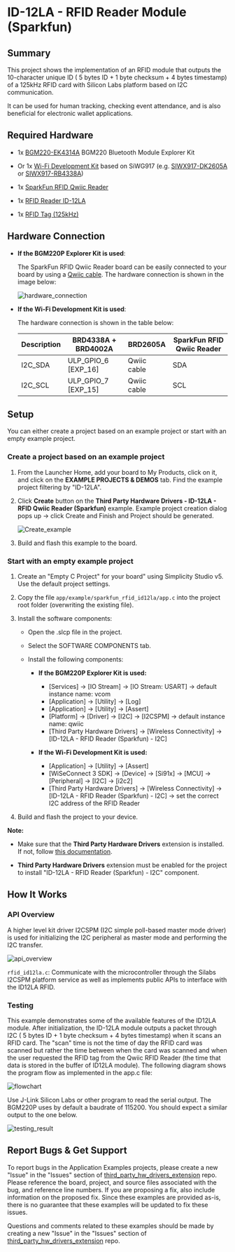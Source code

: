 # ID-12LA - RFID Reader Module (Sparkfun) #

## Summary ##

This project shows the implementation of an RFID module that outputs the 10-character unique ID ( 5 bytes ID + 1 byte checksum + 4 bytes timestamp) of a 125kHz RFID card with Silicon Labs platform based on I2C communication.

It can be used for human tracking, checking event attendance, and is also beneficial for electronic wallet applications.

## Required Hardware ##

- 1x [BGM220-EK4314A](https://www.silabs.com/development-tools/wireless/bluetooth/bgm220-explorer-kit) BGM220 Bluetooth Module Explorer Kit

- Or 1x [Wi-Fi Development Kit](https://www.silabs.com/development-tools/wireless/wi-fi) based on SiWG917 (e.g. [SIWX917-DK2605A](https://www.silabs.com/development-tools/wireless/wi-fi/siwx917-dk2605a-wifi-6-bluetooth-le-soc-dev-kit) or [SIWX917-RB4338A](https://www.silabs.com/development-tools/wireless/wi-fi/siwx917-rb4338a-wifi-6-bluetooth-le-soc-radio-board))

- 1x [SparkFun RFID Qwiic Reader](https://www.sparkfun.com/products/15191)

- 1x [RFID Reader ID-12LA](https://www.sparkfun.com/products/11827)

- 1x [RFID Tag (125kHz)](https://www.sparkfun.com/products/14325)

## Hardware Connection ##

- **If the BGM220P Explorer Kit is used**:

  The SparkFun RFID Qwiic Reader board can be easily connected to your board by using a [Qwiic cable](https://www.sparkfun.com/products/17259). The hardware connection is shown in the image below:

  ![hardware_connection](image/hardware_connection.png)

- **If the Wi-Fi Development Kit is used**:

  The hardware connection is shown in the table below:

  | Description  | BRD4338A + BRD4002A | BRD2605A | SparkFun RFID Qwiic Reader |
  | -------------| ------------------- | ------------ | ------------------ |
  | I2C_SDA      | ULP_GPIO_6 [EXP_16] | Qwiic cable  | SDA                |
  | I2C_SCL      | ULP_GPIO_7 [EXP_15] | Qwiic cable  | SCL                |

## Setup ##

You can either create a project based on an example project or start with an empty example project.

### Create a project based on an example project ###

1. From the Launcher Home, add your board to My Products, click on it, and click on the **EXAMPLE PROJECTS & DEMOS** tab. Find the example project filtering by "ID-12LA".

2. Click **Create** button on the **Third Party Hardware Drivers - ID-12LA - RFID Qwiic Reader (Sparkfun)** example. Example project creation dialog pops up -> click Create and Finish and Project should be generated.

   ![Create_example](image/create_example.png)

3. Build and flash this example to the board.

### Start with an empty example project ###

1. Create an "Empty C Project" for your board" using Simplicity Studio v5. Use the default project settings.

2. Copy the file `app/example/sparkfun_rfid_id12la/app.c` into the project root folder (overwriting the existing file).

3. Install the software components:

   - Open the .slcp file in the project.

   - Select the SOFTWARE COMPONENTS tab.

   - Install the following components:

     - **If the BGM220P Explorer Kit is used:**
       - [Services] → [IO Stream] → [IO Stream: USART] → default instance name: vcom
       - [Application] → [Utility] → [Log]
       - [Application] → [Utility] → [Assert]
       - [Platform] → [Driver] → [I2C] → [I2CSPM] → default instance name: qwiic
       - [Third Party Hardware Drivers] → [Wireless Connectivity] → [ID-12LA - RFID Reader (Sparkfun) - I2C]

     - **If the Wi-Fi Development Kit is used:**
       - [Application] → [Utility] → [Assert]
       - [WiSeConnect 3 SDK] → [Device] → [Si91x] → [MCU] → [Peripheral] → [I2C] → [i2c2]
       - [Third Party Hardware Drivers] → [Wireless Connectivity] → [ID-12LA - RFID Reader (Sparkfun) - I2C] → set the correct I2C address of the RFID Reader

4. Build and flash the project to your device.

**Note:**

- Make sure that the **Third Party Hardware Drivers** extension is installed. If not, follow [this documentation](https://github.com/SiliconLabs/third_party_hw_drivers_extension/blob/master/README.md#how-to-add-to-simplicity-studio-ide).

- **Third Party Hardware Drivers** extension must be enabled for the project to install "ID-12LA - RFID Reader (Sparkfun) - I2C" component.

## How It Works ##

### API Overview ###

A higher level kit driver I2CSPM (I2C simple poll-based master mode driver) is used for initializing the I2C peripheral as master mode and performing the I2C transfer.

![api_overview](image/api_overview.png)

`rfid_id12la.c`: Communicate with the microcontroller through the Silabs I2CSPM platform service as well as implements public APIs to interface with the ID12LA RFID.

### Testing ###

This example demonstrates some of the available features of the ID12LA module. After initialization, the ID-12LA module outputs a packet through I2C ( 5 bytes ID + 1 byte checksum + 4 bytes timestamp) when it scans an RFID card. The "scan" time is not the time of day the RFID card was scanned but rather the time between when the card was scanned and when the user requested the RFID tag from the Qwiic RFID Reader (the time that data is stored in the buffer of ID12LA module). The following diagram shows the program flow as implemented in the app.c file:

![flowchart](image/flowchart.png)

Use J-Link Silicon Labs or other program to read the serial output. The BGM220P uses by default a baudrate of 115200. You should expect a similar output to the one below.

![testing_result](image/testing_result.png)

## Report Bugs & Get Support ##

To report bugs in the Application Examples projects, please create a new "Issue" in the "Issues" section of [third_party_hw_drivers_extension](https://github.com/SiliconLabs/third_party_hw_drivers_extension) repo. Please reference the board, project, and source files associated with the bug, and reference line numbers. If you are proposing a fix, also include information on the proposed fix. Since these examples are provided as-is, there is no guarantee that these examples will be updated to fix these issues.

Questions and comments related to these examples should be made by creating a new "Issue" in the "Issues" section of [third_party_hw_drivers_extension](https://github.com/SiliconLabs/third_party_hw_drivers_extension) repo.
